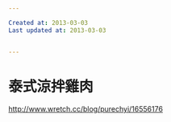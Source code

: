 ```yaml
---

Created at: 2013-03-03
Last updated at: 2013-03-03


---
```


# 泰式涼拌雞肉


http://www.wretch.cc/blog/purechyi/16556176

